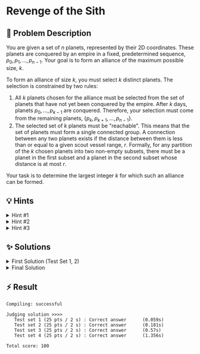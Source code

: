 # Revenge of the Sith

## 📝 Problem Description

You are given a set of $n$ planets, represented by their 2D coordinates. These planets are conquered by an empire in a fixed, predetermined sequence, $p_0, p_1, \ldots, p_{n-1}$. Your goal is to form an alliance of the maximum possible size, $k$.

To form an alliance of size $k$, you must select $k$ distinct planets. The selection is constrained by two rules:
1.  All $k$ planets chosen for the alliance must be selected from the set of planets that have not yet been conquered by the empire. After $k$ days, planets $p_0, \ldots, p_{k-1}$ are conquered. Therefore, your selection must come from the remaining planets, $\{p_k, p_{k+1}, \ldots, p_{n-1}\}$.
2.  The selected set of $k$ planets must be "reachable". This means that the set of planets must form a single connected group. A connection between any two planets exists if the distance between them is less than or equal to a given scout vessel range, $r$. Formally, for any partition of the $k$ chosen planets into two non-empty subsets, there must be a planet in the first subset and a planet in the second subset whose distance is at most $r$.

Your task is to determine the largest integer $k$ for which such an alliance can be formed.

## 💡 Hints

<details>
<summary>Hint #1</summary>
The problem asks for the *maximum* possible value of $k$. Notice that if it's possible to form an alliance of size $k$, it is also possible to form an alliance of any size smaller than $k$ (by simply taking a connected subset of the size-$k$ alliance). This monotonic property—if a property holds for $k$, it also holds for all $k' < k$—is a strong indicator that a particular search algorithm might be very effective. Which algorithm excels at finding an optimal value in a monotonic search space?
</details>
<details>
<summary>Hint #2</summary>
You can apply binary search on the answer, $k$. The range for $k$ would be from $1$ to $n$. For a fixed value of $k$ in your binary search, you need a function, let's call it `is_possible(k)`, that returns `true` if an alliance of size $k$ can be formed and `false` otherwise.

How would you implement `is_possible(k)`? According to the rules, you must only consider planets $\{p_k, p_{k+1}, \ldots, p_{n-1}\}$. Among these available planets, you need to check if there is any connected group of at least $k$ planets. How can you model this connectivity and find the size of the largest group?
</details>
<details>
<summary>Hint #3</summary>
To implement `is_possible(k)`, you can think of the available planets $\{p_k, \ldots, p_{n-1}\}$ as vertices in a graph. An edge exists between two vertices if the distance between their corresponding planets is at most $r$. The problem then reduces to finding the size of the largest connected component in this graph. If this size is at least $k$, then `is_possible(k)` is `true`.

A classic and efficient data structure for managing and counting connected components is the **Union-Find** (or Disjoint Set Union) data structure.

However, constructing the graph by checking all pairs of available planets would result in $O((n-k)^2)$ potential edges, which might be too slow for larger values of $n$. Since connectivity is based on geometric proximity, can you use a geometric data structure to find the necessary connections more efficiently than checking all pairs? A **Delaunay triangulation** is excellent for finding nearby neighbors.
</details>

## ✨ Solutions

<details>
<summary>First Solution (Test Set 1, 2)</summary>
This problem asks for the maximum integer $k$ that satisfies certain geometric connectivity properties. The monotonic nature of the problem—if an alliance of size $k$ is possible, so is one of size $k-1$—strongly suggests that we can **binary search on the answer $k$**. Our search space for $k$ is $[1, n]$.

For the binary search to work, we need a function `possible(k)` that efficiently checks if an alliance of size $k$ is feasible.

### The `possible(k)` Check

For a given $k$, the rules state we can only use planets $\{p_k, p_{k+1}, \ldots, p_{n-1}\}$. Within this set, we need to find if there exists a connected group of at least $k$ planets. Two planets are connected if their distance is at most $r$. This is a classic connectivity problem on a graph.

1.  **Model as a Graph**: We can model the available planets as vertices. An edge exists between two vertices if their distance is $\le r$.
2.  **Find Connected Components**: Our goal is to find the size of the largest connected component in this graph.
3.  **Union-Find Data Structure**: The Union-Find (or Disjoint Set Union) data structure is perfectly suited for this. We can iterate through all pairs of available planets $(p_i, p_j)$ where $i, j \ge k$. If the squared distance between them is less than or equal to $r^2$, we `union` their sets. We also keep track of the size of each component.
4.  **Check Condition**: After processing all such pairs, we find the maximum component size. If this size is $\ge k$, then `possible(k)` returns true; otherwise, it returns false.

### Overall Algorithm

1.  Initialize a search range `low = 1`, `high = n`.
2.  While `low <= high`:
    *   Calculate `mid = low + (high - low) / 2`.
    *   If `possible(mid)` is true, it means an alliance of size `mid` is achievable, so we try for a larger one: `low = mid + 1`. We also store `mid` as a potential answer.
    *   If `possible(mid)` is false, `mid` is too large, so we must try a smaller size: `high = mid - 1`.
3.  The final answer is the largest `mid` for which `possible(mid)` was true.

### Complexity and Implementation Details

The main bottleneck is the `possible(k)` function. A naive implementation that checks all pairs of the $n-k$ available planets has a time complexity of $O((n-k)^2)$. The binary search adds a $\log(n)$ factor, leading to an overall complexity of roughly $O(n^2 \log n)$, which is too slow for the larger constraints.

The provided code attempts an optimization. It first builds a Delaunay triangulation on *all* points to get a smaller set of candidate edges. However, a simple Delaunay triangulation is insufficient, as it only guarantees to include the shortest edge connecting a point to its neighbors, not all edges within a radius $r$. The code compensates for this by performing a search (like DFS or BFS) from each vertex on the triangulation to find all reachable neighbors within the radius, which still results in a large number of edges. This approach is efficient enough for the first two test sets but fails on larger inputs.

```cpp
///1
#include <iostream>
#include <vector>

#include <CGAL/Exact_predicates_inexact_constructions_kernel.h>
#include <CGAL/Delaunay_triangulation_2.h>
#include <CGAL/Triangulation_vertex_base_with_info_2.h>
#include <CGAL/Triangulation_face_base_2.h>
#include <boost/pending/disjoint_sets.hpp>
#include <vector>
#include <tuple>
#include <algorithm>
#include <iostream>

// Epic kernel is enough, no constructions needed, provided the squared distance
// fits into a double (!)
typedef CGAL::Exact_predicates_inexact_constructions_kernel K;
// we want to store an index with each vertex
typedef int                                                    Index;
typedef CGAL::Triangulation_vertex_base_with_info_2<Index,K>   Vb;
typedef CGAL::Triangulation_face_base_2<K>                     Fb;
typedef CGAL::Triangulation_data_structure_2<Vb,Fb>            Tds;
typedef CGAL::Delaunay_triangulation_2<K,Tds>                  Delaunay;

typedef std::tuple<Index,Index,K::FT> Edge;
typedef std::vector<Edge> EdgeV;

typedef std::pair<K::Point_2,Index> IPoint;

std::ostream& operator<<(std::ostream& o, const Edge& e) {
  return o << std::get<0>(e) << " " << std::get<1>(e) << " " << std::get<2>(e);
}

const bool DEBUG = false;

bool possible(const EdgeV &edges, int k, int n, K::FT r_squared) {
  // Setup and initialize Union-Find Data Structure
  boost::disjoint_sets_with_storage<> uf(n);
  std::vector<int> component_sizes(n, 1);
  for (EdgeV::const_iterator e = edges.begin(); e != edges.end(); ++e) {
    Index v1 = std::get<0>(*e);
    Index v2 = std::get<1>(*e);
    
    // Determine Components of Endpoints
    Index c1 = uf.find_set(v1);
    Index c2 = uf.find_set(v2);
    K::FT dist = std::get<2>(*e);
    
    if (
      c1 != c2 && 
      v1 >= k && v2 >= k &&
      dist <= r_squared
    ) {
      if (DEBUG) std::cout << "Merged " << v1 << " and " << v2 << std::endl;
      int size1 = component_sizes[c1];
      int size2 = component_sizes[c2];
      uf.link(c1, c2);
      
      Index c3 = uf.find_set(v1);
      component_sizes[c3] = size1 + size2;
    }
  }
  
  // Find biggest component
  int max_size = 0;
  if (DEBUG) std::cout << "Component Sizes ";
  for(int i = 0; i < n; ++i) {
    if (DEBUG) std::cout << component_sizes[i] << " ";
    max_size = std::max(max_size, component_sizes[i]);
  }
  if (DEBUG) std::cout << std::endl;
  
  return max_size >= k;
}

void solve() {
  // std::cout << "========================================" << std::endl;
  // ===== READ INPUT =====
  int n; long r; K::FT r_squared;
  std::cin >> n >> r;
  r_squared = r;
  r_squared = r_squared * r_squared;

  std::vector<IPoint> planets; planets.reserve(n);
  for (Index i = 0; i < n; ++i) {
    int x, y; std::cin >> x >> y;
    planets.emplace_back(K::Point_2(x, y), i);
  }
  
  // ===== SOLVE =====
  Delaunay t;
  t.insert(planets.begin(), planets.end());
  
  // Extract all edges along with their distance
  EdgeV edges; edges.reserve(n * n);
  for(int i = 0; i < n; ++i) {
    for(int j = i + 1; j < n; ++j) {
      edges.emplace_back(i, j, CGAL::squared_distance(planets[i].first, planets[j].first));
    }
  }
  // EdgeV edges; edges.reserve(3*n);
  // for (auto e = t.finite_edges_begin(); e != t.finite_edges_end(); ++e) {
  //   Index i1 = e->first->vertex((e->second+1)%3)->info();
  //   Index i2 = e->first->vertex((e->second+2)%3)->info();
  //   if (i1 > i2) std::swap(i1, i2);
    
  //   edges.emplace_back(i1, i2, t.segment(e).squared_length());
  // }
  
  // Binary search over possible k
  int min = 0;
  int max = n;
  
  while(min < max) {
    int middle = (min + max) / 2;
    if (DEBUG) std::cout << "=== k=" << middle << " ===" << std::endl; 
    
    if(min >= max - 1) {
      break;
    }
    
    if(possible(edges, middle, n, r_squared)) {
      if (DEBUG) std::cout << "k=" << middle << " is possible" << std::endl;
      min = middle;
    } else {
      if (DEBUG) std::cout << "k=" << middle << " is not possible" << std::endl;
      max = middle;
    }
  }
  
  // ===== OUTPUT =====
  std::cout << min << std::endl;
}

int main() {
  std::ios_base::sync_with_stdio(false);
  
  int n_tests; std::cin >> n_tests;
  while(n_tests--) { solve(); }
}
```
</details>
<details>
<summary>Final Solution</summary>
The previous solution was too slow because its `possible(k)` check was inefficient. The bottleneck was considering too many potential edges. The key insight for an optimal solution is to refine how we generate edges for the connectivity check.

### The Pitfall and The Optimization

A naive approach of building a Delaunay triangulation on *all* planets once and then filtering edges is flawed. Consider two planets $u$ and $v$ with indices greater than $k$ that are within distance $r$. The Delaunay triangulation might not contain the edge $(u,v)$ if another planet $w$ (with index $<k$) lies nearby. In the `possible(k)` check, planet $w$ is unavailable, so we cannot use it as an intermediate step. The direct connection $(u,v)$ is required, but our pre-computed triangulation might have missed it.

The correct and efficient approach is to build the geometric structure **inside the binary search loop**, using only the set of planets available for that specific $k$.

### Improved `possible(k)` Check

For a fixed $k$, we do the following:
1.  **Select Planets**: Create a list of planets that are available, i.e., $\{p_k, p_{k+1}, \ldots, p_{n-1}\}$.
2.  **Build Delaunay Triangulation**: Construct a Delaunay triangulation using *only* these $n-k$ available planets.
3.  **Exploit Delaunay Properties**: A crucial property of the Delaunay triangulation is that it contains all the information we need for proximity-based connectivity. If two points $u$ and $v$ are within distance $r$ of each other, there must exist a path between them in the triangulation where every edge on the path has a length at most $r$. Therefore, to check for connectivity within the radius $r$, we only need to consider the edges of the Delaunay triangulation.
4.  **Union-Find on Triangulation Edges**:
    *   Iterate through all edges of the newly built triangulation.
    *   If an edge's length is $\le r$, `union` the two endpoints in a Union-Find data structure.
    *   Keep track of component sizes.
5.  **Check Condition**: Find the maximum component size. If it is $\ge k$, return true.

### Complexity Analysis

*   **Delaunay Triangulation**: For $m = n-k$ points, construction takes approximately $O(m \log m)$ time.
*   **Edge Processing**: The number of edges in a Delaunay triangulation is linear, $O(m)$. Processing them with Union-Find takes nearly linear time, $O(m \alpha(m))$, where $\alpha$ is the very slow-growing inverse Ackermann function.
*   **Total for `possible(k)`**: The check is dominated by the triangulation, making it $O((n-k) \log(n-k))$.
*   **Overall**: The binary search performs $\log n$ calls to `possible(k)`. This gives a total time complexity of roughly $O(n \log^2 n)$, which is efficient enough to pass all test sets.

```cpp
#include <iostream>
#include <vector>
#include <stack>

#include <CGAL/Exact_predicates_inexact_constructions_kernel.h>
#include <CGAL/Delaunay_triangulation_2.h>
#include <CGAL/Triangulation_vertex_base_with_info_2.h>
#include <CGAL/Triangulation_face_base_2.h>
#include <boost/pending/disjoint_sets.hpp>
#include <vector>
#include <tuple>
#include <algorithm>
#include <iostream>

// Epic kernel is enough, no constructions needed, provided the squared distance
// fits into a double (!)
typedef CGAL::Exact_predicates_inexact_constructions_kernel K;
// we want to store an index with each vertex
typedef int                                                    Index;
typedef CGAL::Triangulation_vertex_base_with_info_2<Index,K>   Vb;
typedef CGAL::Triangulation_face_base_2<K>                     Fb;
typedef CGAL::Triangulation_data_structure_2<Vb,Fb>            Tds;
typedef CGAL::Delaunay_triangulation_2<K,Tds>                  Delaunay;
typedef Delaunay::Vertex_handle Vertex_handle;


typedef std::tuple<Index,Index,K::FT> Edge;
typedef std::vector<Edge> EdgeV;

typedef std::pair<K::Point_2,Index> IPoint;

std::ostream& operator<<(std::ostream& o, const Edge& e) {
  return o << std::get<0>(e) << " " << std::get<1>(e) << " " << std::get<2>(e);
}

const bool DEBUG = false;

bool possible(const std::vector<IPoint> planets, int k, int n, K::FT r_squared) {
  // Triangulate the points starting from k
  Delaunay t;
  t.insert(planets.begin() + k, planets.end());
  
  // Extract edges
  EdgeV edges;
  edges.reserve(3*n); // there can be no more in a planar graph
  for (auto e = t.finite_edges_begin(); e != t.finite_edges_end(); ++e) {
    Index i1 = e->first->vertex((e->second+1)%3)->info();
    Index i2 = e->first->vertex((e->second+2)%3)->info();
    // ensure smaller index comes first
    if (i1 > i2) std::swap(i1, i2);
    edges.emplace_back(i1, i2, t.segment(e).squared_length());
  }
  
  // Sort edges
  std::sort(edges.begin(), edges.end(),
      [](const Edge& e1, const Edge& e2) -> bool {
        return std::get<2>(e1) < std::get<2>(e2);
            });
  
  // Setup and initialize Union-Find Data Structure
  boost::disjoint_sets_with_storage<> uf(n);
  std::vector<int> component_sizes(n, 1);
  for (EdgeV::const_iterator e = edges.begin(); e != edges.end(); ++e) {
    Index v1 = std::get<0>(*e);
    Index v2 = std::get<1>(*e);
    
    // Determine Components of Endpoints
    Index c1 = uf.find_set(v1);
    Index c2 = uf.find_set(v2);
    K::FT dist = std::get<2>(*e);
    
    if (
      c1 != c2 && 
      dist <= r_squared
    ) {
      int size1 = component_sizes[c1];
      int size2 = component_sizes[c2];
      uf.link(c1, c2);
      
      Index c3 = uf.find_set(v1);
      component_sizes[c3] = size1 + size2;
    }
  }
  
  // Find biggest component
  int max_size = 0;
  for(int i = 0; i < n; ++i) {
    max_size = std::max(max_size, component_sizes[i]);
  }

  return max_size >= k;
}

void solve() {
  // std::cout << "========================================" << std::endl;
  // ===== READ INPUT =====
  int n; long r; K::FT r_squared;
  std::cin >> n >> r;
  r_squared = r;
  r_squared = r_squared * r_squared;

  std::vector<IPoint> planets; planets.reserve(n);
  for (Index i = 0; i < n; ++i) {
    int x, y; std::cin >> x >> y;
    planets.emplace_back(K::Point_2(x, y), i);
  }
  
  // ===== SOLVE =====
  // Binary search over possible k
  int min = 0;
  int max = n;
  
  while(min < max) {
    int middle = (min + max) / 2;
    if (DEBUG) std::cout << "=== k=" << middle << " ===" << std::endl; 
    
    if(min >= max - 1) {
      break;
    }
    
    if(possible(planets, middle, n, r_squared)) {
      if (DEBUG) std::cout << "k=" << middle << " is possible" << std::endl;
      min = middle;
    } else {
      if (DEBUG) std::cout << "k=" << middle << " is not possible" << std::endl;
      max = middle;
    }
  }
  
  // ===== OUTPUT =====
  std::cout << min << std::endl;
}

int main() {
  std::ios_base::sync_with_stdio(false);
  
  int n_tests; std::cin >> n_tests;
  while(n_tests--) { solve(); }
}
```
</details>

## ⚡ Result

```plaintext
Compiling: successful

Judging solution >>>>
   Test set 1 (25 pts / 2 s) : Correct answer      (0.059s)
   Test set 2 (25 pts / 2 s) : Correct answer      (0.181s)
   Test set 3 (25 pts / 2 s) : Correct answer      (0.57s)
   Test set 4 (25 pts / 2 s) : Correct answer      (1.356s)

Total score: 100
```